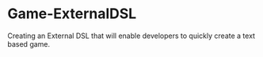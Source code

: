 # Game-ExternalDSL
 Creating an External DSL that will enable developers to quickly create a text based game.
